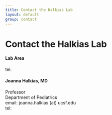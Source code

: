 ```yaml
---
title: Contact the Halkias Lab
layout: default
group: contact
---
```


# Contact the Halkias Lab


<div class="row">

<div class="col-md-4">

  <h4>Lab Area </h4>
  tel:

</div>

<div class="col-md-4">

  <h4>Joanna Halkias, MD</h4>
  Professor  <br>
  Department of Pediatrics  <br>
  email: joanna.halkias (at) ucsf.edu <br>
  tel:

</div>

</div>
